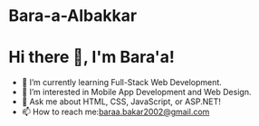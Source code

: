 # Bara-a-Albakkar
# Hi there 👋, I'm Bara'a!
- 🔭 I’m currently learning Full-Stack Web Development.
- 🌱 I’m interested in Mobile App Development and Web Design.
- 💬 Ask me about HTML, CSS, JavaScript, or ASP.NET!
- 📫 How to reach me:baraa.bakar2002@gmail.com
